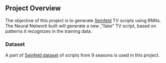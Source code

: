 ## Project Overview

The objective of this project is to generate [Seinfeld](https://en.wikipedia.org/wiki/Seinfeld) TV scripts using RNNs.  
The Neural Network built will generate a new ,"fake" TV script, based on patterns it recognizes in the training data.

### Dataset
A part of [Seinfeld dataset](https://www.kaggle.com/thec03u5/seinfeld-chronicles#scripts.csv) of scripts from 9 seasons is used in this project.
